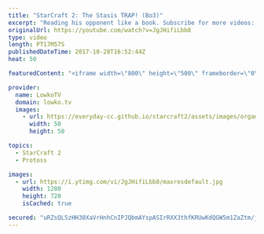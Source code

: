 ```yaml
---
title: "StarCraft 2: The Stasis TRAP! (Bo3)"
excerpt: "Reading his opponent like a book. Subscribe for more videos: http://lowko.tv/youtube Terran Mech Aggression: https://goo.gl/9Hm42o  An incredible well played series of Protoss versus Terran. Stats reads INnoVation like he's just another Terran player and sets up an incredible Stasis Trap in game 1."
originalUrl: https://youtube.com/watch?v=JgJHifiLbb8
type: video
length: PT17M57S
publishedDateTime: 2017-10-28T16:52:44Z
heat: 50

featuredContent: "<iframe width=\"800\" height=\"500\" frameborder=\"0\" src=\"https://www.youtube.com/embed/JgJHifiLbb8\" allow=\"accelerometer; autoplay; encrypted-media; gyroscope; picture-in-picture\" allowfullscreen></iframe>"

provider:
  name: LowkoTV
  domain: lowko.tv
  images:
    - url: https://everyday-cc.github.io/starcraft2/assets/images/organizations/lowko.tv-50x50.jpg
      width: 50
      height: 50

topics:
  - StarCraft 2
  - Protoss

images:
  - url: https://i.ytimg.com/vi/JgJHifiLbb8/maxresdefault.jpg
    width: 1280
    height: 720
    isCached: true

secured: "uRZsQL5zHH30XaVrHnhCnIPJQbmAYspASIrRXX3thfKRUwKdQGW5m1ZaZtm/jS0iDHk0rR3X2hnt/ds+07nUIuF8eXgmEhcopTgr/L3YZkqbJPGg1z2wXwbvDaIWwEzx38WGxmN771gYazVJbnsPCeHv4KaEScdLvuHyB2+7Tnr8ADsuGX1/zu7Dil6+sB/0tltBtLM+Ld9BvXMuGVa0T+a/HZighgSA/rVJ5fpZsZNbI6jduL2ij29379cr1KCVQ/HmeANSD/kmmGTH1zEtTnnPUe2HJxhErQdiZ5u55V3P4sPMAuBz+8PHh5RMnr99PlSmpLGKkAL6s19DS0+WP6Qvw45h6n2o+4x1afHWy2GD7F91YEJUR1ZjbmeZ4MTp9uTvgiqLt94NbocxrcjZCu/y9rv4TfP7C/sRzIYFTTw=;zgocC9BVTb12gWh2Dtnn1Q=="
---
```


